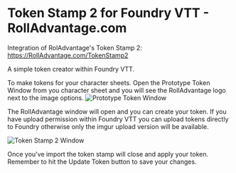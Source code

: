 # Token Stamp 2 for Foundry VTT - RollAdvantage.com

Integration of RolAdvantage's Token Stamp 2: https://RollAdvantage.com/TokenStamp2

A simple token creator within Foundry VTT.

To make tokens for your character sheets. Open the Prototype Token Window from you character sheet and you will see the RollAdvantage logo next to the image options.
![Prototype Token Window](https://i.imgur.com/cEioR97.png)


The RollAdvantage window will open and you can create your token. 
If you have upload permission within Foundry VTT you can upload tokens directly to Foundry otherwise only the imgur upload version will be available.

![Token Stamp 2 Window](https://i.imgur.com/H7PKMfm.png)

Once you've import the token stamp will close and apply your token. Remember to hit the Update Token button to save your changes. 

